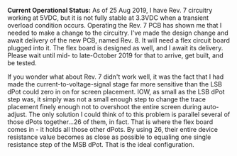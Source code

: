 **Current Operational Status:** As of 25 Aug 2019, I have Rev. 7 circuitry working at 5VDC, but it is not fully stable at 3.3VDC when a transient overload condition occurs.  Operating the Rev. 7 PCB has shown me that I needed to make a change to the circuitry.  I've made the design change and await delivery of the new PCB, named Rev. 8.  It will need a flex circuit board plugged into it.  The flex board is designed as well, and I await its delivery.  Please wait until mid- to late-October 2019 for that to arrive, get built, and be tested.

If you wonder what about Rev. 7 didn't work well, it was the fact that I had made the current-to-voltage-signal stage far more sensitive than the LSB dPot could zero in on for screen placement.  IOW, as small as the LSB dPot step was, it simply was not a small enough step to change the trace placement finely enough not to overshoot the entire screen during auto-adjust.  The only solution I could think of to this problem is parallel several of those dPots together...26 of them, in fact.  That is where the flex board comes in - it holds all those other dPots.  By using 26, their entire device resistance value becomes as close as possible to equaling one single resistance step of the MSB dPot.  That is the ideal configuration.
